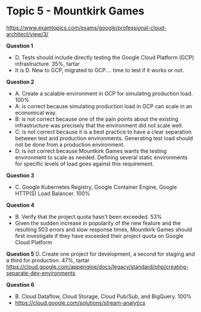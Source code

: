 # Topic 5 - Mountkirk Games

https://www.examtopics.com/exams/google/professional-cloud-architect/view/3/

**Question 1**

- D. Tests should include directly testing the Google Cloud Platform (GCP) infrastructure. 35%, tartar
- It is D. New to GCP, migrated to GCP.... time to test if it works or not.

**Question 2**

- A. Create a scalable environment in GCP for simulating production load. 100%
- A: is correct because simulating production load in GCP can scale in an economical way.
- B: is not correct because one of the pain points about the existing infrastructure was precisely that the environment did not scale well.
- C: is not correct because it is a best practice to have a clear separation between test and production environments. Generating test load should not be done from a production environment.
- D: is not correct because Mountkirk Games wants the testing environment to scale as needed. Defining several static environments for specific levels of load goes against this requirement.

**Question 3**

- C. Google Kubernetes Registry, Google Container Engine, Google HTTP(S) Load Balancer. 100%

**Question 4**

- B. Verify that the project quota hasn't been exceeded. 53%
- Given the sudden increase in popularity of the new feature and the resulting 503 errors and slow response times, Mountkirk Games should first investigate if they have exceeded their project quota on Google Cloud Platform

**Question 5**
D. Create one project for development, a second for staging and a third for production. 47%, tartar
https://cloud.google.com/appengine/docs/legacy/standard/php/creating-separate-dev-environments

**Question 6**

- B. Cloud Dataflow, Cloud Storage, Cloud Pub/Sub, and BigQuery. 100%
- https://cloud.google.com/solutions/stream-analytics
